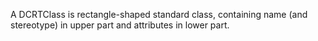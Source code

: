 A DCRTClass is rectangle-shaped standard class, containing name (and stereotype) in upper part and attributes in lower part.